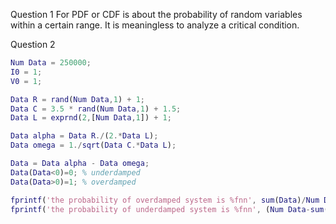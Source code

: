 Question 1
For PDF or CDF is about the probability of random variables within a certain range. It is meaningless to analyze a critical condition. 

Question 2
```matlab
Num Data = 250000; 
I0 = 1; 
V0 = 1;

Data R = rand(Num Data,1) + 1;
Data C = 3.5 * rand(Num Data,1) + 1.5;
Data L = exprnd(2,[Num Data,1]) + 1;

Data alpha = Data R./(2.*Data L);
Data omega = 1./sqrt(Data C.*Data L);

Data = Data alpha - Data omega;
Data(Data<0)=0; % underdamped
Data(Data>0)=1; % overdamped

fprintf('the probability of overdamped system is %fnn', sum(Data)/Num Data);
fprintf('the probability of underdamped system is %fnn', (Num Data-sum(Data))/Num Data);
```

